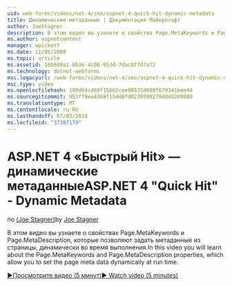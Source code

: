 ```yaml
---
uid: web-forms/videos/net-4/seo/aspnet-4-quick-hit-dynamic-metadata
title: Динамические метаданные | Документация Майкрософт
author: JoeStagner
description: В этом видео вы узнаете о свойства Page.MetaKeywords и Page.MetaDescription, которые позволяют динамически задать метаданные из страницы в выполнения ti...
ms.author: aspnetcontent
manager: wpickett
ms.date: 11/05/2009
ms.topic: article
ms.assetid: 16b680a1-8b3e-4c06-953d-7dac8f7d7a72
ms.technology: dotnet-webforms
msc.legacyurl: /web-forms/videos/net-4/seo/aspnet-4-quick-hit-dynamic-metadata
msc.type: video
ms.openlocfilehash: 189d6dc469f156b2cee00531d690f679341bee44
ms.sourcegitcommit: 953ff9ea4369f154d6fd0239599279ddd3280009
ms.translationtype: MT
ms.contentlocale: ru-RU
ms.lasthandoff: 07/03/2018
ms.locfileid: "37387179"
---
```

<a name="aspnet-4-quick-hit---dynamic-metadata"></a><span data-ttu-id="c3b7f-103">ASP.NET 4 «Быстрый Hit» — динамические метаданные</span><span class="sxs-lookup"><span data-stu-id="c3b7f-103">ASP.NET 4 "Quick Hit" - Dynamic Metadata</span></span>
====================
<span data-ttu-id="c3b7f-104">по [(Joe Stagner)](https://github.com/JoeStagner)</span><span class="sxs-lookup"><span data-stu-id="c3b7f-104">by [Joe Stagner](https://github.com/JoeStagner)</span></span>

<span data-ttu-id="c3b7f-105">В этом видео вы узнаете о свойствах Page.MetaKeywords и Page.MetaDescription, которые позволяют задать метаданные из страницы, динамически во время выполнения.</span><span class="sxs-lookup"><span data-stu-id="c3b7f-105">In this video you will learn about the Page.MetaKeywords and Page.MetaDescription properties, which allow you to set the page meta data dynamically at run time.</span></span> 

[<span data-ttu-id="c3b7f-106">&#9654;Просмотрите видео (5 минут)</span><span class="sxs-lookup"><span data-stu-id="c3b7f-106">&#9654; Watch video (5 minutes)</span></span>](https://channel9.msdn.com/Blogs/ASP-NET-Site-Videos/aspnet-4-quick-hit-dynamic-metadata)
